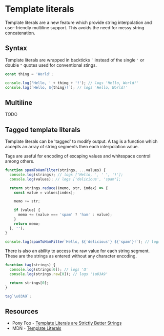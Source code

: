 # Template literals

Template literals are a new feature which provide string interpolation and user-friendly multiline support.
This avoids the need for messy string concatenation.

## Syntax

Template literals are wrapped in backticks ``` ` ``` instead of the single `'` or double `"` quotes used for conventional stings.

```javascript
const thing = 'World';

console.log('Hello, ' + thing + '!'); // logs 'Hello, World!'
console.log(`Hello, ${thing}!`); // logs 'Hello, World!'
```

## Multiline

TODO

## Tagged template literals

Template literals can be 'tagged' to modify output. A tag is a function which accepts an array of string segments then each interpolation value.

Tags are useful for encoding of excaping values and whitespace control among others.

```javascript
function spamToHamFilter(strings, ...values) {
  console.log(strings); // logs ['Hello, ', ' ', '!'];
  console.log(values); // logs ['delicious', 'spam'];

  return strings.reduce((memo, str, index) => {
    const value = values[index];

    memo += str;

    if (value) {
      memo += (value === 'spam' ? 'ham' : value);
    }
    return memo;
  }, '');
}

console.log(spamToHamFilter`Hello, ${'delicious'} ${'spam'}!`); // logs 'Hello, delicious ham!'
```

There is also an ability to access the raw value for each string segment. These are the strings as entered without any character encoding.

```javascript
function tag(strings) {
  console.log(strings[0]); // logs 'Ω'
  console.log(strings.raw[0]); // logs '\u03A9'

  return strings[0];
}

tag`\u03A9`;
```

## Resources

* Pony Foo - [Template Literals are Strictly Better Strings](https://ponyfoo.com/articles/template-literals-strictly-better-strings)
* MDN - [Template Literals](https://developer.mozilla.org/en/docs/Web/JavaScript/Reference/Template_literals)
